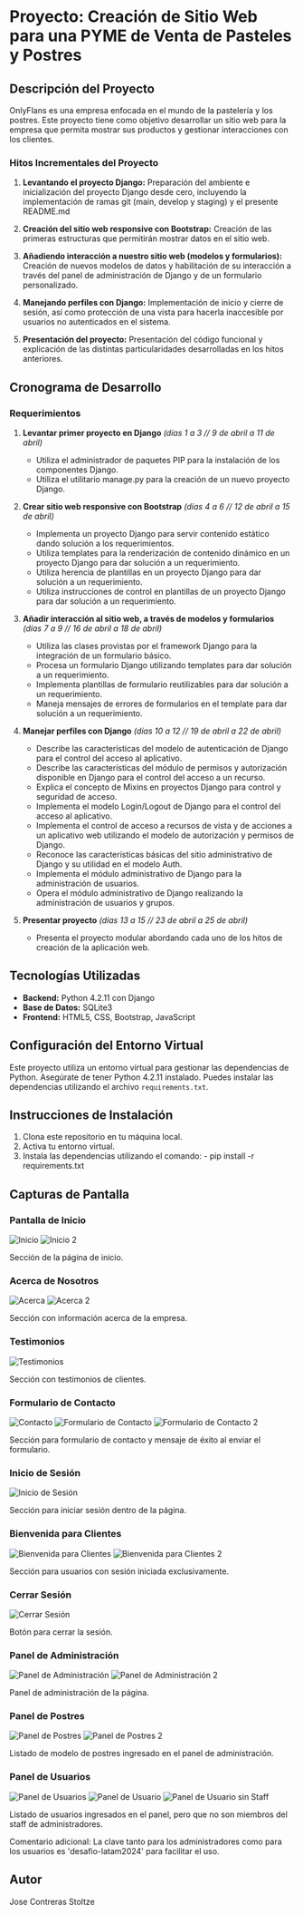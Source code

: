 
# Proyecto: Creación de Sitio Web para una PYME de Venta de Pasteles y Postres

## Descripción del Proyecto

OnlyFlans es una empresa enfocada en el mundo de la pastelería y los postres. Este proyecto tiene como objetivo desarrollar un sitio web para la empresa que permita mostrar sus productos y gestionar interacciones con los clientes.

### Hitos Incrementales del Proyecto

1. **Levantando el proyecto Django:** Preparación del ambiente e inicialización del proyecto Django desde cero, incluyendo la implementación de ramas git (main, develop y staging) y el presente README.md
  
2. **Creación del sitio web responsive con Bootstrap:** Creación de las primeras estructuras que permitirán mostrar datos en el sitio web.

3. **Añadiendo interacción a nuestro sitio web (modelos y formularios):** Creación de nuevos modelos de datos y habilitación de su interacción a través del panel de administración de Django y de un formulario personalizado.

4. **Manejando perfiles con Django:** Implementación de inicio y cierre de sesión, así como protección de una vista para hacerla inaccesible por usuarios no autenticados en el sistema.

5. **Presentación del proyecto:** Presentación del código funcional y explicación de las distintas particularidades desarrolladas en los hitos anteriores.

## Cronograma de Desarrollo

### Requerimientos

1. **Levantar primer proyecto en Django** *(días 1 a 3      //      9 de abril a 11 de abril)*
    - Utiliza el administrador de paquetes PIP para la instalación de los componentes Django.
    - Utiliza el utilitario manage.py para la creación de un nuevo proyecto Django.

2. **Crear sitio web responsive con Bootstrap** *(días 4 a 6        //      12 de abril a 15 de abril)*
    - Implementa un proyecto Django para servir contenido estático dando solución a los requerimientos.
    - Utiliza templates para la renderización de contenido dinámico en un proyecto Django para dar solución a un requerimiento.
    - Utiliza herencia de plantillas en un proyecto Django para dar solución a un requerimiento.
    - Utiliza instrucciones de control en plantillas de un proyecto Django para dar solución a un requerimiento.

3. **Añadir interacción al sitio web, a través de modelos y formularios** *(días 7 a 9      //      16 de abril a 18 de abril)*
    - Utiliza las clases provistas por el framework Django para la integración de un formulario básico.
    - Procesa un formulario Django utilizando templates para dar solución a un requerimiento.
    - Implementa plantillas de formulario reutilizables para dar solución a un requerimiento.
    - Maneja mensajes de errores de formularios en el template para dar solución a un requerimiento.

4. **Manejar perfiles con Django** *(días 10 a 12       //      19 de abril a 22 de abril)*
    - Describe las características del modelo de autenticación de Django para el control del acceso al aplicativo.
    - Describe las características del módulo de permisos y autorización disponible en Django para el control del acceso a un recurso.
    - Explica el concepto de Mixins en proyectos Django para control y seguridad de acceso.
    - Implementa el modelo Login/Logout de Django para el control del acceso al aplicativo.
    - Implementa el control de acceso a recursos de vista y de acciones a un aplicativo web utilizando el modelo de autorización y permisos de Django.
    - Reconoce las características básicas del sitio administrativo de Django y su utilidad en el modelo Auth.
    - Implementa el módulo administrativo de Django para la administración de usuarios.
    - Opera el módulo administrativo de Django realizando la administración de usuarios y grupos.

5. **Presentar proyecto** *(días 13 a 15        //      23 de abril a 25 de abril)*
    - Presenta el proyecto modular abordando cada uno de los hitos de creación de la aplicación web.

## Tecnologías Utilizadas

- **Backend:** Python 4.2.11 con Django
- **Base de Datos:** SQLite3
- **Frontend:** HTML5, CSS, Bootstrap, JavaScript

## Configuración del Entorno Virtual

Este proyecto utiliza un entorno virtual para gestionar las dependencias de Python. Asegúrate de tener Python 4.2.11 instalado. Puedes instalar las dependencias utilizando el archivo `requirements.txt`.

## Instrucciones de Instalación

1. Clona este repositorio en tu máquina local.
2. Activa tu entorno virtual.
3. Instala las dependencias utilizando el comando: - pip install -r requirements.txt

## Capturas de Pantalla

### Pantalla de Inicio

![Inicio](screenshots/inicio.jpg)
![Inicio 2](screenshots/inicio2.jpg)

Sección de la página de inicio.

### Acerca de Nosotros

![Acerca](screenshots/acerca.jpg)
![Acerca 2](screenshots/acerca2.jpg)

Sección con información acerca de la empresa.

### Testimonios

![Testimonios](screenshots/testimonios.jpg)

Sección con testimonios de clientes.

### Formulario de Contacto

![Contacto](screenshots/contacto.jpg)
![Formulario de Contacto](screenshots/formulario_contacto.jpg)
![Formulario de Contacto 2](screenshots/formulario_contacto2.jpg)

Sección para formulario de contacto y mensaje de éxito al enviar el formulario.

### Inicio de Sesión

![Inicio de Sesión](screenshots/inicio_sesion.jpg)

Sección para iniciar sesión dentro de la página.

### Bienvenida para Clientes

![Bienvenida para Clientes](screenshots/bienvenido_cliente.jpg)
![Bienvenida para Clientes 2](screenshots/bienvenido_cliente2.jpg)

Sección para usuarios con sesión iniciada exclusivamente.

### Cerrar Sesión

![Cerrar Sesión](screenshots/cerrar_sesion.jpg)

Botón para cerrar la sesión.

### Panel de Administración

![Panel de Administración](screenshots/admin_panel.jpg)
![Panel de Administración 2](screenshots/admin_panel2.jpg)

Panel de administración de la página.

### Panel de Postres

![Panel de Postres](screenshots/panel_postres.jpg)
![Panel de Postres 2](screenshots/panel_postres2.jpg)

Listado de modelo de postres ingresado en el panel de administración.

### Panel de Usuarios

![Panel de Usuarios](screenshots/panel_usuarios.jpg)
![Panel de Usuario](screenshots/panel_usuario.jpg)
![Panel de Usuario sin Staff](screenshots/panel_usuario_nostaff.jpg)

Listado de usuarios ingresados en el panel, pero que no son miembros del staff de administradores.

Comentario adicional: La clave tanto para los administradores como para los usuarios es 'desafio-latam2024' para facilitar el uso.

## Autor

Jose Contreras Stoltze
